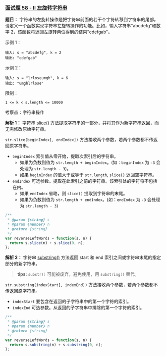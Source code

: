 ### [面试题 58 - II 左旋转字符串](https://leetcode-cn.com/problems/zuo-xuan-zhuan-zi-fu-chuan-lcof/)

**题目：** 字符串的左旋转操作是把字符串前面的若干个字符转移到字符串的尾部。请定义一个函数实现字符串左旋转操作的功能。比如，输入字符串"abcdefg"和数字 2，该函数将返回左旋转两位得到的结果"cdefgab"。

示例 1：

```
输入: s = "abcdefg", k = 2
输出: "cdefgab"
```

示例 2：

```
输入: s = "lrloseumgh", k = 6
输出: "umghlrlose"
```

限制：

`1 <= k < s.length <= 10000`

考察点：字符串操作

**解析 1：** 字符串 [slice()](https://developer.mozilla.org/en-US/docs/Web/JavaScript/Reference/Global_Objects/String/slice) 方法提取字符串的一部分，并将其作为新字符串返回，而无需修改原始字符串。

`str.slice(beginIndex[, endIndex])` 方法接收两个参数，若两个参数都不传返回原字符串。

- `beginIndex` 索引值从零开始，提取次索引后的字符串。
  - 如果为负数则值为 `str.length + beginIndex`。(如：`beginIndex` 为 `-3` 会处理为 `str.length - 3`)。
  - 如果 `beginIndex` 的值大于或等于 `str.length`, `slice()` 返回空字符串。
- `endIndex` 可选参数。提取在此索引之前的字符串。该索引处的字符将不包括在内。
  - 如果 `endIndex` 省略，则 `slice()` 提取到字符串的末尾。
  - 如果为负数则值为 `str.length + endIndex`。(如：`endIndex` 为 `-3` 会处理为 `str.length - 3`)

```js
/**
 * @param {string} s
 * @param {number} n
 * @return {string}
 */
var reverseLeftWords = function(s, n) {
  return s.slice(n) + s.slice(0, n);
};
```

**解析 2：** 字符串 [substring()](https://developer.mozilla.org/en-US/docs/Web/JavaScript/Reference/Global_Objects/String/substring) 方法返回 start 和 end 索引之间或字符串末尾的指定部分的新字符串。

> **tips:** `substr()` 可能被废弃，避免使用，用 `substring()` 替代。

`str.substring(indexStart[, indexEnd])` 方法接收两个参数，若两个参数都不传返回原字符串。

- `indexStart` 要包含在返回的子字符串中的第一个字符的索引。
- `indexEnd` 可选参数。从返回的子字符串中排除的第一个字符的索引。

```js
/**
 * @param {string} s
 * @param {number} n
 * @return {string}
 */
var reverseLeftWords = function(s, n) {
  return s.substring(n) + s.substring(0, n);
};
```
